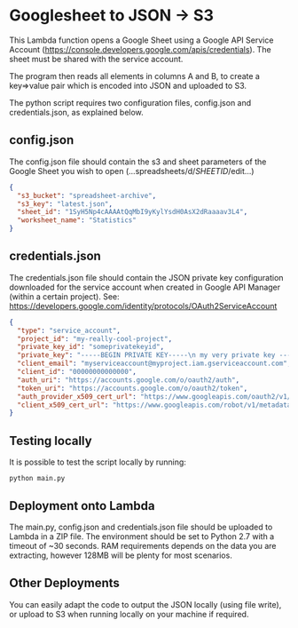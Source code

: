 Googlesheet to JSON -> S3
=========================

This Lambda function opens a Google Sheet using a Google API Service
Account (https://console.developers.google.com/apis/credentials). The
sheet must be shared with the service account.

The program then reads all elements in columns A and B, to create a 
key=>value pair which is encoded into JSON and uploaded to S3.

The python script requires two configuration files, config.json and 
credentials.json, as explained below.

config.json
-----------
The config.json file should contain the s3 and sheet parameters of
the Google Sheet you wish to open (...spreadsheets/d/_SHEETID_/edit...)
~~~json
{
  "s3_bucket": "spreadsheet-archive",
  "s3_key": "latest.json",
  "sheet_id": "1SyH5Np4cAAAAtQqMbI9yKylYsdH0AsX2dRaaaav3L4",
  "worksheet_name": "Statistics"
}
~~~

credentials.json
----------------
The credentials.json file should contain the JSON private key 
configuration downloaded for the service account when created in 
Google API Manager (within a certain project). 
See: https://developers.google.com/identity/protocols/OAuth2ServiceAccount
~~~json
{
  "type": "service_account",
  "project_id": "my-really-cool-project",
  "private_key_id": "someprivatekeyid",
  "private_key": "-----BEGIN PRIVATE KEY-----\n my very private key -----END PRIVATE KEY-----\n",
  "client_email": "myserviceaccount@myproject.iam.gserviceaccount.com",
  "client_id": "00000000000000",
  "auth_uri": "https://accounts.google.com/o/oauth2/auth",
  "token_uri": "https://accounts.google.com/o/oauth2/token",
  "auth_provider_x509_cert_url": "https://www.googleapis.com/oauth2/v1/certs",
  "client_x509_cert_url": "https://www.googleapis.com/robot/v1/metadata/x509/lambda%40ft-security-issue-monitor.iam.gserviceaccount.com"
}
~~~


Testing locally
---------------
It is possible to test the script locally by running:
   
    python main.py

Deployment onto Lambda
----------------------
The main.py, config.json and credentials.json file should be uploaded
to Lambda in a ZIP file. The environment should be set to Python 2.7 
with a timeout of ~30 seconds. RAM requirements depends on the data 
you are extracting, however 128MB will be plenty for most scenarios.

Other Deployments
-----------------
You can easily adapt the code to output the JSON locally (using file 
write), or upload to S3 when running locally on your machine if required.